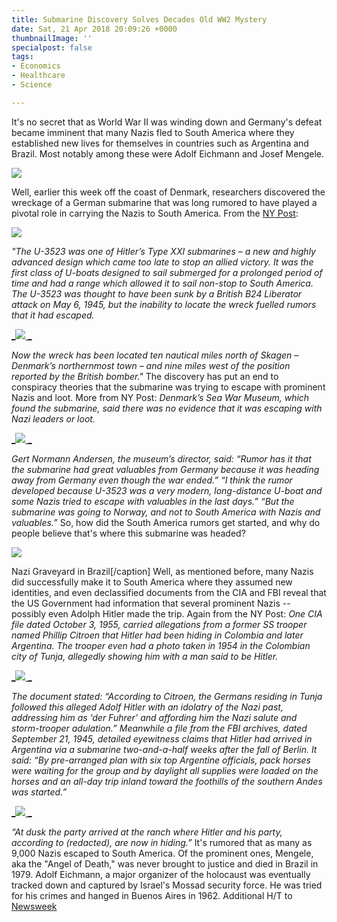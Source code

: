```yaml
---
title: Submarine Discovery Solves Decades Old WW2 Mystery
date: Sat, 21 Apr 2018 20:09:26 +0000
thumbnailImage: ''
specialpost: false
tags:
- Economics
- Healthcare
- Science

---
```

It's no secret that as World War II was winding down and Germany's defeat became imminent that many Nazis fled to South America where they established new lives for themselves in countries such as Argentina and Brazil. Most notably among these were Adolf Eichmann and Josef Mengele. 

[![](http://politicsfocus.com/wp-content/uploads/2018/04/adolf-eichmann.jpg)](http://politicsfocus.com/wp-content/uploads/2018/04/adolf-eichmann.jpg) 

Well, earlier this week off the coast of Denmark, researchers discovered the wreckage of a German submarine that was long rumored to have played a pivotal role in carrying the Nazis to South America. From the [NY Post](https://nypost.com/2018/04/18/missing-sub-rumored-to-have-brought-nazis-to-south-america-discovered/): 

[![](http://politicsfocus.com/wp-content/uploads/2018/04/german-submarine-1024x433.jpg)](http://politicsfocus.com/wp-content/uploads/2018/04/german-submarine.jpg) 

_"The U-3523 was one of Hitler’s Type XXI submarines – a new and highly advanced design which came too late to stop an allied victory. It was the first class of U-boats designed to sail submerged for a prolonged period of time and had a range which allowed it to sail non-stop to South America. The U-3523 was thought to have been sunk by a British B24 Liberator attack on May 6, 1945, but the inability to locate the wreck fuelled rumors that it had escaped._ 

[_![](http://politicsfocus.com/wp-content/uploads/2018/04/sunken-submarine-1024x679.jpg) _](http://politicsfocus.com/wp-content/uploads/2018/04/sunken-submarine.jpg)

_Now the wreck has been located ten nautical miles north of Skagen – Denmark’s northernmost town – and nine miles west of the position reported by the British bomber."_ The discovery has put an end to conspiracy theories that the submarine was trying to escape with prominent Nazis and loot. More from NY Post: _Denmark’s Sea War Museum, which found the submarine, said there was no evidence that it was escaping with Nazi leaders or loot._ 

[_![](http://politicsfocus.com/wp-content/uploads/2018/04/nazi-officer.jpg) _](http://politicsfocus.com/wp-content/uploads/2018/04/nazi-officer.jpg)

_Gert Normann Andersen, the museum’s director, said: “Rumor has it that the submarine had great valuables from Germany because it was heading away from Germany even though the war ended.” “I think the rumor developed because U-3523 was a very modern, long-distance U-boat and some Nazis tried to escape with valuables in the last days.” “But the submarine was going to Norway, and not to South America with Nazis and valuables.”_ So, how did the South America rumors get started, and why do people believe that's where this submarine was headed?

[![](http://politicsfocus.com/wp-content/uploads/2018/04/nazi-graveyard-brazil.jpg)](http://politicsfocus.com/wp-content/uploads/2018/04/nazi-graveyard-brazil.jpg) 

Nazi Graveyard in Brazil\[/caption\] Well, as mentioned before, many Nazis did successfully make it to South America where they assumed new identities, and even declassified documents from the CIA and FBI reveal that the US Government had information that several prominent Nazis -- possibly even Adolph Hitler made the trip. Again from the NY Post: _One CIA file dated October 3, 1955, carried allegations from a former SS trooper named Phillip Citroen that Hitler had been hiding in Colombia and later Argentina. The trooper even had a photo taken in 1954 in the Colombian city of Tunja, allegedly showing him with a man said to be Hitler._ 

[_![](http://politicsfocus.com/wp-content/uploads/2018/04/citroen-hitler.jpg) _](http://politicsfocus.com/wp-content/uploads/2018/04/citroen-hitler.jpg)

_The document stated: “According to Citroen, the Germans residing in Tunja followed this alleged Adolf Hitler with an idolatry of the Nazi past, addressing him as ‘der Fuhrer’ and affording him the Nazi salute and storm-trooper adulation.” Meanwhile a file from the FBI archives, dated September 21, 1945, detailed eyewitness claims that Hitler had arrived in Argentina via a submarine two-and-a-half weeks after the fall of Berlin. It said: “By pre-arranged plan with six top Argentine officials, pack horses were waiting for the group and by daylight all supplies were loaded on the horses and an all-day trip inland toward the foothills of the southern Andes was started.”_ 

[_![](http://politicsfocus.com/wp-content/uploads/2018/04/tunja-colombia.jpg) _](http://politicsfocus.com/wp-content/uploads/2018/04/tunja-colombia.jpg)

_“At dusk the party arrived at the ranch where Hitler and his party, according to (redacted), are now in hiding.”_ It's rumored that as many as 9,000 Nazis escaped to South America. Of the prominent ones, Mengele, aka the "Angel of Death," was never brought to justice and died in Brazil in 1979. Adolf Eichmann, a major organizer of the holocaust was eventually tracked down and captured by Israel's Mossad security force. He was tried for his crimes and hanged in Buenos Aires in 1962. Additional H/T to [Newsweek](http://www.newsweek.com/submarine-center-south-america-nazi-conspiracy-theories-finally-found-denmark-892472)